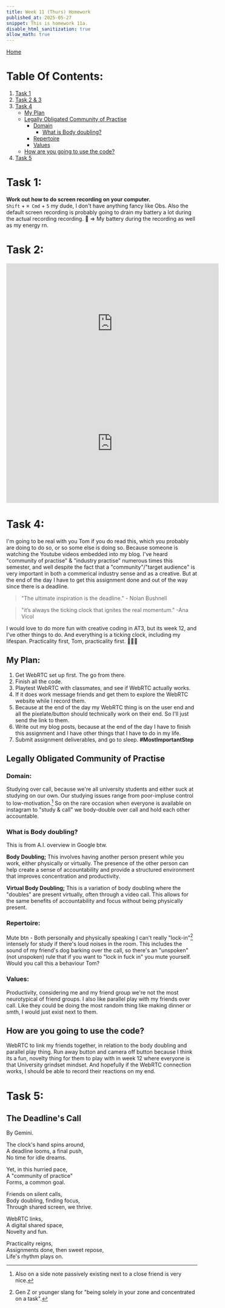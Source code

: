 ```yaml
---
title: Week 11 (Thurs) Homework
published_at: 2025-05-27
snippet: This is homework 11a.
disable_html_sanitization: true
allow_math: true
---
```


[Home](https://cclanchublo6.deno.dev/)

# Table Of Contents:

1. [Task 1](#task-1)
2. [Task 2 & 3](#task-2)
3. [Task 4](#task-4)
   - [My Plan](#my-plan)
   - [Legally Obligated Community of Practise](#legally-obligated-community-of-practise)
     - [Domain](#domain)
       - [What is Body doubling?](#what-is-body-doubling)
     - [Repertoire](#repertoire)
     - [Values](#values)
   - [How are you going to use the code?](#how-are-you-going-to-use-the-code)
4. [Task 5](#task-5)

# Task 1:

**Work out how to do screen recording on your computer.**  
`Shift` + `⌘ Cmd` + `5` my dude, I don't have anything fancy like Obs. Also the default screen recording is probably going to drain my battery a lot during the actual recording recording. 🪫 => My battery during the recording as well as my energy rn.

# Task 2:

<iframe width="560" height="315" id="Week11a" src="https://www.youtube.com/embed/jUh6d4MUvSc?si=AqUYgxR9JWywyJBS" title="YouTube video player" frameborder="0" allow="accelerometer; autoplay; clipboard-write; encrypted-media; gyroscope; picture-in-picture; web-share" referrerpolicy="strict-origin-when-cross-origin" allowfullscreen></iframe>

<script type="module">
    const iframe = document.getElementById('Week11a')
    const updateDimensions = () => {
        iframe.width = iframe.parentNode.scrollWidth
        iframe.height = iframe.width * 9 / 16
    }
    
    updateDimensions()
    window.addEventListener('resize', updateDimensions)
</script>

<iframe width="560" height="315" id="Week11a2" src="https://www.youtube.com/embed/lCy9kzTPTZc?si=5x1PNvWOKi0tyE7l" title="YouTube video player" frameborder="0" allow="accelerometer; autoplay; clipboard-write; encrypted-media; gyroscope; picture-in-picture; web-share" referrerpolicy="strict-origin-when-cross-origin" allowfullscreen></iframe>

<script type="module">
    const iframe = document.getElementById('Week11a2')
    const updateDimensions = () => {
        iframe.width = iframe.parentNode.scrollWidth
        iframe.height = iframe.width * 9 / 16
    }
    
    updateDimensions()
    window.addEventListener('resize', updateDimensions)
</script>

# Task 4:

I'm going to be real with you Tom if you do read this, which you probably are doing to do so, or so some else is doing so. Because someone is watching the Youtube videos embedded into my blog. I've heard "community of practise" & "industry practise" numerous times this semester, and well despite the fact that a "community"/"target audience" is very important in both a commerical industry sense and as a creative. But at the end of the day I have to get this assignment done and out of the way since there is a deadline.

> "The ultimate inspiration is the deadline." - Nolan Bushnell

> "it’s always the ticking clock that ignites the real momentum." -Ana Vicol

I would love to do more fun with creative coding in AT3, but its week 12, and I've other things to do. And everything is a ticking clock, including my lifespan. Practicality first, Tom, practicality first. 🫩👍🏻

## My Plan:

1. Get WebRTC set up first. The go from there.
2. Finish all the code.
3. Playtest WebRTC with classmates, and see if WebRTC actually works.
4. If it does work message friends and get them to explore the WebRTC website while I record them.
5. Because at the end of the day my WebRTC thing is on the user end and all the pixelate/button should technically work on their end. So I'll just send the link to them.
6. Write out my blog posts, because at the end of the day I have to finish this assignment and I have other things that I have to do in my life.
7. Submit assignment deliverables, and go to sleep. **#MostImportantStep**

## Legally Obligated Community of Practise

### Domain:

Studying over call, because we're all university students and either suck at studying on our own. Our studying issues range from poor-impluse control to low-motivation.[^1] So on the rare occasion when everyone is available on instagram to "study & call" we body-double over call and hold each other accountable.

### What is Body doubling?

This is from A.I. overview in Google btw.

**Body Doubling;** This involves having another person present while you work, either physically or virtually. The presence of the other person can help create a sense of accountability and provide a structured environment that improves concentration and productivity.

**Virtual Body Doubling;** This is a variation of body doubling where the "doubles" are present virtually, often through a video call. This allows for the same benefits of accountability and focus without being physically present.

### Repertoire:

Mute btn - Both personally and physically speaking I can't really "lock-in"[^2] intensely for study if there's loud noises in the room. This includes the sound of my friend's dog barking over the call, so there's an "unspoken" (not unspoken) rule that if you want to "lock in fuck in" you mute yourself. Would you call this a behaviour Tom?

### Values:

Productivity, considering me and my friend group we're not the most neurotypical of friend groups. I also like parallel play with my friends over call. Like they could be doing the most random thing like making dinner or smth, I would just exist next to them.

## How are you going to use the code?

WebRTC to link my friends together, in relation to the body doubling and parallel play thing. Run away button and camera off button because I think its a fun, novelty thing for them to play with in week 12 where everyone is that University grindset mindset. And hopefully if the WebRTC connection works, I should be able to record their reactions on my end.

# Task 5:

## The Deadline's Call

By Gemini.

The clock's hand spins around,  
A deadline looms, a final push,  
No time for idle dreams.

Yet, in this hurried pace,  
A "community of practice"  
Forms, a common goal.

Friends on silent calls,  
Body doubling, finding focus,  
Through shared screen, we thrive.

WebRTC links,  
A digital shared space,  
Novelty and fun.

Practicality reigns,  
Assignments done, then sweet repose,  
Life's rhythm plays on.

[^1]: Also on a side note passively existing next to a close friend is very nice.
[^2]: Gen Z or younger slang for "being solely in your zone and concentrated on a task".
